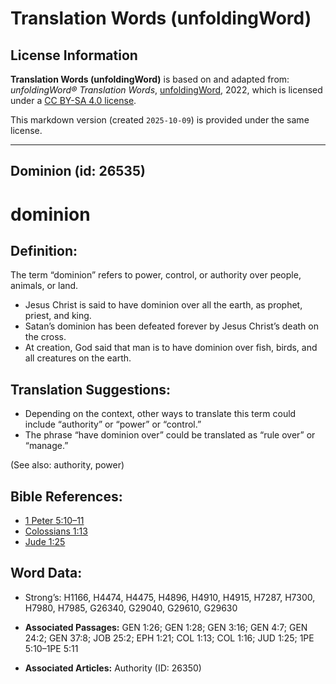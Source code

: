 # Translation Words (unfoldingWord)

## License Information

**Translation Words (unfoldingWord)** is based on and adapted from: _unfoldingWord® Translation Words_, [unfoldingWord](https://unfoldingword.org/utw), 2022, which is licensed under a [CC BY-SA 4.0 license](https://creativecommons.org/licenses/by-sa/4.0/legalcode.en).

This markdown version (created `2025-10-09`) is provided under the same license.



--------------------------------

## Dominion (id: 26535)

dominion
========

Definition:
-----------

The term “dominion” refers to power, control, or authority over people, animals, or land.

* Jesus Christ is said to have dominion over all the earth, as prophet, priest, and king.
* Satan’s dominion has been defeated forever by Jesus Christ’s death on the cross.
* At creation, God said that man is to have dominion over fish, birds, and all creatures on the earth.

Translation Suggestions:
------------------------

* Depending on the context, other ways to translate this term could include “authority” or “power” or “control.”
* The phrase “have dominion over” could be translated as “rule over” or “manage.”

(See also: authority, power)

Bible References:
-----------------

* [1 Peter 5:10–11](https://ref.ly/1Pet5:10-1Pet5:11)
* [Colossians 1:13](https://ref.ly/Col1:13)
* [Jude 1:25](https://ref.ly/Jude1:25)

Word Data:
----------

* Strong’s: H1166, H4474, H4475, H4896, H4910, H4915, H7287, H7300, H7980, H7985, G26340, G29040, G29610, G29630

* **Associated Passages:** GEN 1:26; GEN 1:28; GEN 3:16; GEN 4:7; GEN 24:2; GEN 37:8; JOB 25:2; EPH 1:21; COL 1:13; COL 1:16; JUD 1:25; 1PE 5:10–1PE 5:11
* **Associated Articles:** Authority (ID: 26350)

